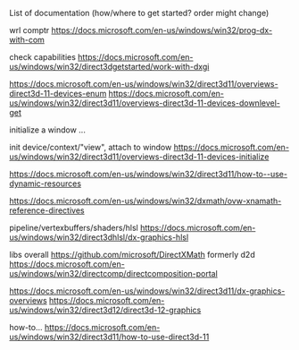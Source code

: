 List of documentation
(how/where to get started? order might change)

wrl comptr
https://docs.microsoft.com/en-us/windows/win32/prog-dx-with-com

check capabilities
https://docs.microsoft.com/en-us/windows/win32/direct3dgetstarted/work-with-dxgi

https://docs.microsoft.com/en-us/windows/win32/direct3d11/overviews-direct3d-11-devices-enum
https://docs.microsoft.com/en-us/windows/win32/direct3d11/overviews-direct3d-11-devices-downlevel-get

initialize a window
...

init device/context/"view", attach to window
https://docs.microsoft.com/en-us/windows/win32/direct3d11/overviews-direct3d-11-devices-initialize

https://docs.microsoft.com/en-us/windows/win32/direct3d11/how-to--use-dynamic-resources

https://docs.microsoft.com/en-us/windows/win32/dxmath/ovw-xnamath-reference-directives

pipeline/vertexbuffers/shaders/hlsl
https://docs.microsoft.com/en-us/windows/win32/direct3dhlsl/dx-graphics-hlsl

libs overall
https://github.com/microsoft/DirectXMath
formerly d2d
https://docs.microsoft.com/en-us/windows/win32/directcomp/directcomposition-portal

https://docs.microsoft.com/en-us/windows/win32/direct3d11/dx-graphics-overviews
https://docs.microsoft.com/en-us/windows/win32/direct3d12/direct3d-12-graphics

how-to...
https://docs.microsoft.com/en-us/windows/win32/direct3d11/how-to-use-direct3d-11